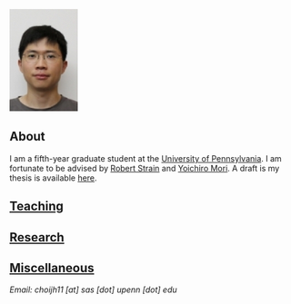 ![Image](/assets/choi.jpg)

## About

I am a fifth-year graduate student at the [University of Pennsylvania](https://www.math.upenn.edu/). I am fortunate to be advised by [Robert Strain](https://strain.math.upenn.edu/) and [Yoichiro Mori](https://www.sas.upenn.edu/~y1mori/). A draft is my thesis is available [here](/2D_Taylor_Melcher_Rough_Draft%20(3).pdf).<!-- My interests are in fluid dynamics. Before Penn, I was an undergraduate at [Carnegie Mellon University](https://www.cmu.edu/math). My CV is [here](/assets/CV.pdf). -->

## [Teaching](/teaching/index.md)

## [Research](research.md)

## [Miscellaneous](misc.md)

*Email: choijh11 [at] sas [dot] upenn [dot] edu*
